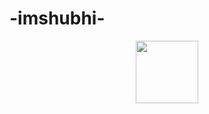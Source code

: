 # -imshubhi-
<div id="header" align="center">
  <img src="[https://media.giphy.com/media/M9gbBd9nbDrOTu1Mqx/giphy.gif](https://media.giphy.com/media/v1.Y2lkPTc5MGI3NjExZGZhMmIybDBrcTc0d3JiY282d2Y2b3RoeGZtbDY3Zm1jNHZkMWxteCZlcD12MV9pbnRlcm5hbF9naWZfYnlfaWQmY3Q9Zw/5rT8xqVLpB6S6Ej89o/giphy.gif)" width="100"/>
</div>
